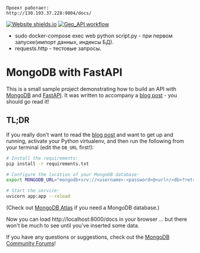 ```
Проект работает:
http://130.193.37.228:9004/docs/
```
[![Website shields.io](https://img.shields.io/website-up-down-green-red/http/shields.io.svg)](http://130.193.37.228:9004/docs/)
[![Geo_API workflow](https://github.com/zomini/geo_fastapi_mongo/actions/workflows/main.yml/badge.svg)](https://github.com/zomini/zomini/geo_fastapi_mongo/actions/workflows/main.yml)

- sudo docker-compose exec web python script.py - при первом запуске(импорт данных, индексы БД).
- requests.http - тестовые запросы.


# MongoDB with FastAPI

This is a small sample project demonstrating how to build an API with [MongoDB](https://developer.mongodb.com/) and [FastAPI](https://fastapi.tiangolo.com/).
It was written to accompany a [blog post](https://developer.mongodb.com/quickstart/python-quickstart-fastapi/) - you should go read it!

## TL;DR

If you really don't want to read the [blog post](https://developer.mongodb.com/quickstart/python-quickstart-fastapi/) and want to get up and running,
activate your Python virtualenv, and then run the following from your terminal (edit the `DB_URL` first!):

```bash
# Install the requirements:
pip install -r requirements.txt

# Configure the location of your MongoDB database:
export MONGODB_URL="mongodb+srv://<username>:<password>@<url>/<db>?retryWrites=true&w=majority"

# Start the service:
uvicorn app:app --reload
```

(Check out [MongoDB Atlas](https://www.mongodb.com/cloud/atlas) if you need a MongoDB database.)

Now you can load http://localhost:8000/docs in your browser ... but there won't be much to see until you've inserted some data.

If you have any questions or suggestions, check out the [MongoDB Community Forums](https://developer.mongodb.com/community/forums/)!
